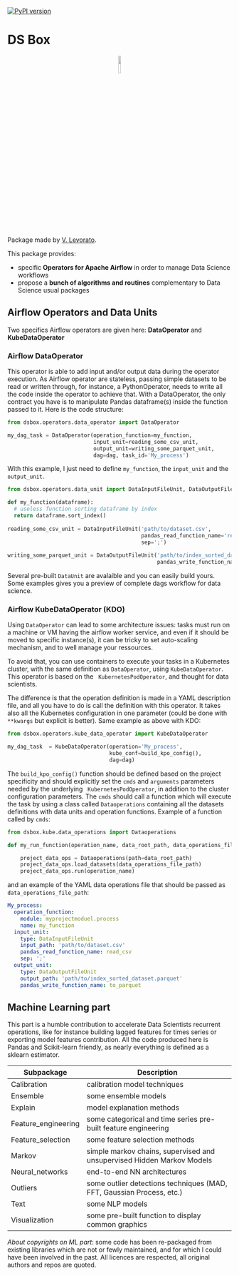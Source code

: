 [![PyPI version](https://badge.fury.io/py/ds-box.svg)](https://badge.fury.io/py/ds-box)

# DS Box
<p align="center">
<img width="10%" src="https://user-images.githubusercontent.com/17388898/81501373-51baa880-92d8-11ea-8b96-d461bee1d21e.png">
</p>

Package made by <a href="https://www.linkedin.com/in/vlevorato/">V. Levorato</a>.

This package provides:
* specific **Operators for Apache Airflow** in order to manage Data Science workflows
* propose a **bunch of algorithms and routines** complementary to Data Science usual packages


## Airflow Operators and Data Units

Two specifics Airflow operators are given here: **DataOperator** and **KubeDataOperator**

### Airflow DataOperator
This operator is able to add input and/or output data during the operator execution. As Airflow operator are stateless, passing simple datasets to be read or written through, for instance, a PythonOperator, needs to write all the code inside the operator to achieve that. With a DataOperator, the only contract you have is to manipulate Pandas dataframe(s) inside the function passed to it. Here is the code structure:
```python
from dsbox.operators.data_operator import DataOperator

my_dag_task = DataOperator(operation_function=my_function,
                           input_unit=reading_some_csv_unit,
                           output_unit=writing_some_parquet_unit,
                           dag=dag, task_id='My_process')
```

With this example, I just need to define ```my_function```, the ```input_unit``` and the ```output_unit```.

```python
from dsbox.operators.data_unit import DataInputFileUnit, DataOutputFileUnit

def my_function(dataframe):
  # useless function sorting dataframe by index
  return dataframe.sort_index()
 
reading_some_csv_unit = DataInputFileUnit('path/to/dataset.csv',
                                          pandas_read_function_name='read_csv',
                                          sep=';')
                                          
writing_some_parquet_unit = DataOutputFileUnit('path/to/index_sorted_dataset.parquet',
                                               pandas_write_function_name='to_parquet')                                     

```

Several pre-built ```DataUnit``` are avalaible and you can easily build yours. Some examples gives you a preview of complete dags workflow for data science.


### Airflow KubeDataOperator (KDO)

Using ```DataOperator``` can lead to some architecture issues: tasks must run on a machine or VM having the airflow worker service, and even if it should be moved to specific instance(s), it can be tricky to set auto-scaling mechanism, and to well manage your ressources.

To avoid that, you can use containers to execute your tasks in a Kubernetes cluster, with the same definition as ```DataOperator```, using ```KubeDataOperator```. This operator is based on the ```
KubernetesPodOperator```, and thought for data scientists.

The difference is that the operation definition is made in a YAML description file, and all you have to do is call the definition with this operator. It takes also all the Kubernetes configuration in one parameter (could be done with ```**kwargs``` but explicit is better). Same example as above with KDO:

```python
from dsbox.operators.kube_data_operator import KubeDataOperator

my_dag_task  = KubeDataOperator(operation='My_process',
                                kube_conf=build_kpo_config(),
                                dag=dag)
```

The ```build_kpo_config()``` function should be defined based on the project specificity and should explicitly set the ```cmds``` and ```arguments``` parameters needed by the underlying ```
KubernetesPodOperator```, in addition to the cluster configuration parameters. The ```cmds``` should call a function which will execute the task by using a class called ```Dataoperations``` containing all the datasets definitions with data units and operation functions. Example of a function called by ```cmds```:

```python
from dsbox.kube.data_operations import Dataoperations

def my_run_function(operation_name, data_root_path, data_operations_file_path):

    project_data_ops = Dataoperations(path=data_root_path)
    project_data_ops.load_datasets(data_operations_file_path)
    project_data_ops.run(operation_name)
```

and an example of the YAML data operations file that should be passed as ```data_operations_file_path```:
```yaml
My_process:
  operation_function:
    module: myprojectmoduel.process
    name: my_function
  input_unit:
    type: DataInputFileUnit
    input_path: 'path/to/dataset.csv'
    pandas_read_function_name: read_csv
    sep: ';'
  output_unit:
    type: DataOutputFileUnit
    output_path: 'path/to/index_sorted_dataset.parquet'
    pandas_write_function_name: to_parquet
```

## Machine Learning part
 
This part is a humble contribution to accelerate Data Scientists recurrent operations, like for instance building lagged features for times series or exporting model features contribution. All the code produced here is Pandas and Scikit-learn friendly, as nearly everything is defined as a sklearn estimator.
 
 Subpackage | Description
------------ | -------------
Calibration | calibration model techniques
Ensemble | some ensemble models
Explain | model explanation methods
Feature_engineering | some categorical and time series pre-built feature engineering
Feature_selection | some feature selection methods
Markov | simple markov chains, supervised and unsupervised Hidden Markov Models
Neural_networks | end-to-end NN architectures
Outliers | some outlier detections techniques (MAD, FFT, Gaussian Process, etc.)
Text | some NLP models
Visualization | some pre-built function to display common graphics


_About copyrights on ML part_: some code has been re-packaged from existing libraries which are not or fewly maintained, and for which I could have been involved in the past. All licences are respected, all original authors and repos are quoted.

